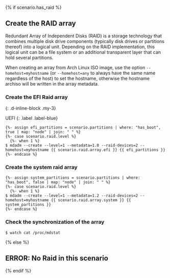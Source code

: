 {% if scenario.has_raid %}
## Create the RAID array

Redundant Array of Independent Disks (RAID) is a storage technology that combines multiple disk drive components (typically disk drives or partitions thereof) into a logical unit. Depending on the RAID implementation, this logical unit can be a file system or an additional transparent layer that can hold several partitions.

When creating an array from Arch Linux ISO image, use the option `--homehost=myhostname` (or `--homehost=any` to always have the same name regardless of the host) to set the hostname, otherwise the hostname archiso will be written in the array metadata.

### Create the EFI Raid array
{: .d-inline-block .my-3}

UEFI
{: .label .label-blue}

```
{%- assign efi_partitions = scenario.partitions | where: "has_boot", true | map: "node" | join: " " %}
{%- case scenario.raid.level %}
  {%- when 1 %}
$ mdadm --create --level=1 --metadata=1.0 --raid-devices=2 --homehost=myhostname {{ scenario.raid.array.efi }} {{ efi_partitions }}
{%- endcase %}
```

### Create the system raid array
```
{%- assign system_partitions = scenario.partitions | where: "has_boot", false | map: "node" | join: " " %}
{%- case scenario.raid.level %}
  {%- when 1 %}
$ mdadm --create --level=1 --metadata=1.2 --raid-devices=2 --homehost=myhostname {{ scenario.raid.array.system }} {{ system_partitions }}
{%- endcase %}
```

### Check the synchronization of the array
```
$ watch cat /proc/mdstat
```
{% else %}
## ERROR: No Raid in this scenario
{% endif %}
